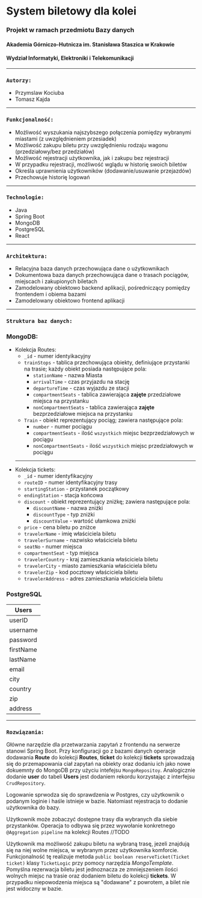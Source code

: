 # System biletowy dla kolei


### Projekt w ramach przedmiotu Bazy danych
#### Akademia Górniczo-Hutnicza im. Stanisława Staszica w Krakowie 
#### Wydział Informatyki, Elektroniki i Telekomunikacji
---
### `Autorzy:`
- Przymslaw Kociuba
- Tomasz Kajda
---
### `Funkcjonalność: `
- Możliwość wyszukania najszybszego połączenia pomiędzy wybranymi miastami (z uwzględnieniem przesiadek)
- Możliwość zakupu biletu przy uwzględnieniu rodzaju wagonu (przedziałowy/bez przedziałów)
- Możliwość rejestracji użytkownika, jak i zakupu bez rejestracji
- W przypadku rejestracji, możliwość wglądu w historię swoich biletów
- Określa uprawnienia użytkowników (dodawanie/usuwanie przejazdów)
- Przechowuje historię logowań
---
### `Technologie:`
- Java
- Spring Boot
- MongoDB
- PostgreSQL
- React

---
### `Architektura:`
- Relacyjna baza danych przechowująca dane o użytkownikach
- Dokumentowa baza danych przechowująca dane o trasach pociągów, miejscach i zakupionych biletach
- Zamodelowany obiektowo backend aplikacji, pośredniczący pomiędzy frontendem i obiema bazami
- Zamodelowany obiektowo frontend aplikacji
---
### `Struktura baz danych:`
### MongoDB:
   -   Kolekcja Routes:
         - `_id` - numer identyikacyjny
         - `trainStops` - tablica przechowująca obiekty, definiujące przystanki na trasie; każdy obiekt posiada następujące pola: 
            - `stationName` - nazwa Miasta
            - `arrivalTime` - czas przyjazdu na stację
            - `departureTime` - czas wyjazdu ze stacji
            - `compartmentSeats` - tablica zawierająca __zajęte__ przedziałowe miejsca na przystanku
            - `nonCompartmentSeats` - tablica zawierająca __zajęte__ bezprzedziałowe miejsca na przystanku
         - `Train` - obiekt reprezentujący pociąg; zawiera następujące pola:
            - `number` - numer pociągu
            - `compartmentSeats` - ilość `wszystkich` miejsc bezprzedziałowych w pociągu
            - `nonCompartmentSeats` - ilość `wszystkich` miejsc przedziałowych w pociągu
       ---
   - Kolekcja tickets:
      - `_id` - numer identyfikacyjny
      - `routeID` - numer identyfikacyjny trasy
      - `startingStation` - przystanek początkowy
      - `endingStation` - stacja końcowa
      - `discount` - obiekt reprezentujący zniżkę; zawiera następujące pola:
         - `discountName` - nazwa zniżki
         - `discountType` - typ zniżki
         - `discountValue` - wartość ułamkowa zniżki
       - `price` - cena biletu po zniżce
       - `travelerName` - imię właściciela biletu
       - `travelerSurname` - nazwisko właściciela biletu
       - `seatNo` - numer miejsca
       - `compartmentSeat` - typ miejsca
       - `travelerCountry` - kraj zamieszkania właściciela biletu
       - `travelerCity` - miasto zamieszkania właściciela biletu
       - `travelerZip` - kod pocztowy właściciela biletu
       - `travelerAddress` - adres zamieszkania właściciela biletu

### PostgreSQL

|  Users        | 
| ------------- |
|    userID     |
|     username  |
|     password  |
|     firstName |
|      lastName |
|         email | 
|          city |
|       country |
|           zip |
|       address |
---
### `Rozwiązania: `
   Główne narzędzie dla przetwarzania zapytań z frontendu na serwerze stanowi Spring Boot. Przy konfiguracji go z bazami danych operacje dodawania __Route__ do kolekcji __Routes__, __ticket__ do kolekcji __tickets__ sprowadzają się do przemapowania ciał zapytań na obiekty oraz dodaniu ich jako nowe dokuemnty do MongoDB przy użyciu intefejsu `MongoRepositoy`. Analogicznie dodanie __user__ do tabeli __Users__ jest dodaniem rekordu korzystając z interfejsu `CrudRepository`.

Logowanie sprwodza się do sprawdzenia w Postgres, czy użytkownik o podanym loginie i haśle istnieje w bazie. Natomiast rejestracja to dodanie użytkownika do bazy.

Użytkownik może zobaczyć dostępne trasy dla wybranych dla siebie przystanków. Operacja to odbywa się przez wywołanie konkretnego `@Aggregation pipeline` na kolekcji Routes
//TODO

Użytkownik ma możliwość zakupu biletu na wybraną trasę, jezeli znajdują się na niej wolne miejsca, w wybranym przez użytkownika komforcie.
Funkcjonalność tę realizuje metoda `public boolean reserveTicket(Ticket ticket)` klasy `TicketLogic` przy pomocy narzędzia _MongoTemplate_. Pomyślna rezerwacja biletu jest jednoznacza ze zmniejszeniem ilości wolnych miejsc na trasie oraz dodaniem biletu do kolekcji __tickets__. W przypadku niepowodzenia miejsca są "dodawane" z powrotem, a bilet nie jest widoczny w bazie.
